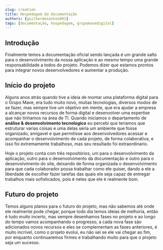 ```yaml
---
slug: creation
title: Hospedagem da documentação
authors: [guilhermesantos001]
tags: [documentação, hospedagem, grupomavedigital]
---
```


## Introdução
Finalmente temos a documentação oficial sendo lançada é um grande salto para o desenvolvimento da nossa aplicação e ao mesmo tempo uma grande responsabilidade a todos do projeto. Podemos dizer que estamos prontos para integrar novos desenvolvedores e aumentar a produção.

## Início do projeto

Alguns anos atrás quando tive a ideia de montar uma plataforma digital para o Grupo Mave, era tudo muito novo, muitas tecnologias, diversos modos de se fazer, mas sempre tive um objetivo em mente, que era ajudar a empresa a alcançar novos recursos de forma digital e desenvolver uma expertise que não tinhamos na área de TI. Quando iniciamos o departamento de **análise & desenvolvimento tecnologico** eu percebi que teriamos que estruturar varias coisas e uma delas seria um ambiente que fosse organizado, amigavel e que permitisse aos desenvolvedores acessar e acompanhar o desenvolvimento de cada projeto, de forma colaborativa, e isso foi extremamente trabalhoso, mas seu resultado foi extraordinario.

Hoje o projeto conta com três repositórios, um para o desenvolvimento da aplicação, outro para o desenvolvimento da documentação e outro para o desenvolvimento do site, deixando de forma organizada o desenvolvimento para que cada colaborador possa trabalhar como ele quiser, dando a ele a liberdade de escolher fazer tarefas das quais ele seja capaz de entregar trabalhos mais sofisticados, pois é neles que ele é realmente bom.

## Futuro do projeto

Temos alguns planos para o futuro do projeto, mas não sabemos até onde ele realmente pode chegar, porque todo dia temos ideias de melhoria, então é tudo muito incerto, mas sempre desenhamos fases no projeto e ao longo do tempo vamos acompanhando o progresso, a cada nova fase são adicionados novos recursos e eles se complementam as fases anteriores, é muito incrivel, como o projeto evolui, eu não sei se ele vai chegar ao fim, por enquanto continuaremos firmes e trabalhando muito para que o projeto seja um sucesso.